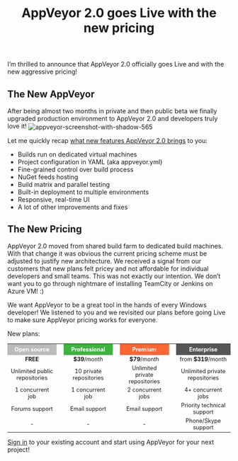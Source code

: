 ﻿---
layout: post
title: AppVeyor 2.0 goes Live with the new pricing
---

I’m thrilled to announce that AppVeyor 2.0 officially goes Live and with the new aggressive pricing!
<h2>The New AppVeyor</h2>
After being almost two months in private and then public beta we finally upgraded production environment to AppVeyor 2.0 and developers truly love it!

<img align="center" src="/site/_posts/images/appveyor-20-new-pricing/appveyor-screenshot-with-shadow-565.png" alt="appveyor-screenshot-with-shadow-565">

Let me quickly recap <a href="/blog/2014/02/19/appveyor-20-dedicated-build-vms-parallel-testing-nuget-deployment">what new features AppVeyor 2.0 brings</a> to you:
<ul>
    <li>Builds run on dedicated virtual machines</li>
    <li>Project configuration in YAML (aka appveyor.yml)</li>
    <li>Fine-grained control over build process</li>
    <li>NuGet feeds hosting</li>
    <li>Build matrix and parallel testing</li>
    <li>Built-in deployment to multiple environments</li>
    <li>Responsive, real-time UI</li>
    <li>A lot of other improvements and fixes</li>
</ul>
<h2>The New Pricing</h2>
AppVeyor 2.0 moved from shared build farm to dedicated build machines. With that change it was obvious the current pricing scheme must be adjusted to justify new architecture. We received a signal from our customers that new plans felt pricey and not affordable for individual developers and small teams. This was not exactly our intention. We don’t want you to go through nightmare of installing TeamCity or Jenkins on Azure VM! :)

We want AppVeyor to be a great tool in the hands of every Windows developer! We listened to you and we revisited our plans before going Live to make sure AppVeyor pricing works for everyone.

New plans:
<table cellspacing="0" cellpadding="8" class="no-borders" style="font-size:90%">
<tbody>
<tr>
<td style="width:25%;background-color:#bbbbbb;text-align:center;padding:5px 0;"><span style="color:#ffffff;"><strong>Open source</strong></span></td>
<td style="text-align:center;"><span style="color:#ffffff;"><strong> </strong></span></td>
<td style="width:25%;background-color:#3eb33e;text-align:center;padding:5px 0;"><span style="color:#ffffff;"><strong>Professional</strong></span></td>
<td style="text-align:center;"><span style="color:#ffffff;"><strong> </strong></span></td>
<td style="width:25%;background-color:#ff6633;text-align:center;padding:5px 0;"><span style="color:#ffffff;"><strong>Premium</strong></span></td>
<td style="text-align:center;"><span style="color:#ffffff;"><strong> </strong></span></td>
<td style="width:25%;background-color:#555555;text-align:center;padding:5px 0;"><span style="color:#ffffff;"><strong>Enterprise</strong></span></td>
</tr>
<tr>
<td style="text-align:center;"><strong>FREE</strong></td>
<td></td>
<td style="text-align:center;"><strong>$39</strong>/month</td>
<td></td>
<td style="text-align:center;"><strong>$79</strong>/month</td>
<td></td>
<td style="text-align:center;">from <strong>$319</strong>/month</td>
</tr>
<tr>
<td style="text-align:center;">Unlimited public repositories</td>
<td></td>
<td style="text-align:center;">10 private repositories</td>
<td></td>
<td style="text-align:center;">Unlimited private repositories</td>
<td></td>
<td style="text-align:center;">Unlimited private repositories</td>
</tr>
<tr>
<td style="text-align:center;">1 concurrent job</td>
<td></td>
<td style="text-align:center;">1 concurrent job</td>
<td></td>
<td style="text-align:center;">2 concurrent jobs</td>
<td></td>
<td style="text-align:center;">4+ concurrent jobs</td>
</tr>
<tr>
<td style="text-align:center;">Forums support</td>
<td></td>
<td style="text-align:center;">Email support</td>
<td></td>
<td style="text-align:center;">Email support</td>
<td></td>
<td style="text-align:center;">Priority technical support</td>
</tr>
<tr>
<td style="text-align:center;">-</td>
<td style="text-align:center;"></td>
<td style="text-align:center;">-</td>
<td style="text-align:center;"></td>
<td style="text-align:center;">-</td>
<td style="text-align:center;"></td>
<td style="text-align:center;">Phone/Skype support</td>
</tr>
</tbody>
</table>
<a href="https://ci.appveyor.com/plan">Sign in</a> to your existing account and start using AppVeyor for your next project!